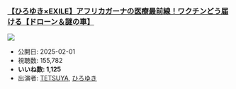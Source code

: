 ### [【ひろゆき×EXILE】アフリカガーナの医療最前線！ワクチンどう届ける【ドローン＆謎の車】](https://www.youtube.com/watch?v=JQaEQQSnGT8)
[![](https://img.youtube.com/vi/JQaEQQSnGT8/hqdefault.jpg)](https://www.youtube.com/watch?v=JQaEQQSnGT8)
-   公開日: 2025-02-01
-   視聴数: 155,782
-   **いいね数: 1,125**
-   出演者: [TETSUYA](/rehacq_fan/people/TETSUYA "wikilink"), [ひろゆき](/rehacq_fan/people/ひろゆき "wikilink")
